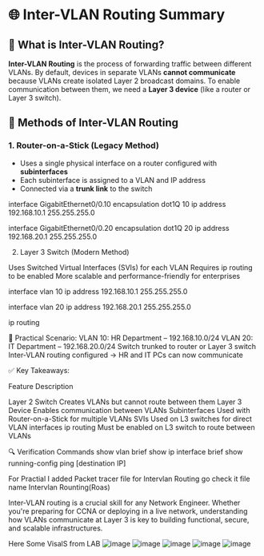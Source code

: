 # 🌐 Inter-VLAN Routing Summary

## 🧠 What is Inter-VLAN Routing?

**Inter-VLAN Routing** is the process of forwarding traffic between different VLANs. By default, devices in separate VLANs **cannot communicate** because VLANs create isolated Layer 2 broadcast domains. To enable communication between them, we need a **Layer 3 device** (like a router or Layer 3 switch).

## 🔧 Methods of Inter-VLAN Routing

### 1. **Router-on-a-Stick (Legacy Method)**
- Uses a single physical interface on a router configured with **subinterfaces**
- Each subinterface is assigned to a VLAN and IP address
- Connected via a **trunk link** to the switch

interface GigabitEthernet0/0.10
 encapsulation dot1Q 10
 ip address 192.168.10.1 255.255.255.0

interface GigabitEthernet0/0.20
 encapsulation dot1Q 20
 ip address 192.168.20.1 255.255.255.0

2. Layer 3 Switch (Modern Method)

Uses Switched Virtual Interfaces (SVIs) for each VLAN Requires ip routing to be enabled More scalable and performance-friendly for enterprises

interface vlan 10
 ip address 192.168.10.1 255.255.255.0

interface vlan 20
 ip address 192.168.20.1 255.255.255.0

ip routing

🧪 Practical Scenario:
VLAN 10: HR Department – 192.168.10.0/24
VLAN 20: IT Department – 192.168.20.0/24
Switch trunked to router or Layer 3 switch
Inter-VLAN routing configured → HR and IT PCs can now communicate

✅ Key Takeaways:

Feature	Description

Layer 2 Switch	Creates VLANs but cannot route between them
Layer 3 Device	Enables communication between VLANs
Subinterfaces	Used with Router-on-a-Stick for multiple VLANs
SVIs	Used on L3 switches for direct VLAN interfaces
ip routing	Must be enabled on L3 switch to route between VLANs

🔍 Verification Commands
show vlan brief
show ip interface brief
show running-config
ping [destination IP]

For Practial I added Packet tracer file for Intervlan Routing go check it file name Intervlan Rounting(Roas)

Inter-VLAN routing is a crucial skill for any Network Engineer. Whether you're preparing for CCNA or deploying in a live network, understanding how VLANs communicate at Layer 3 is key to building functional, secure, and scalable infrastructures.

Here Some VisalS from LAB
![image](https://github.com/user-attachments/assets/af31185d-3e0d-441b-8bf3-d89cd5d202c1)
![image](https://github.com/user-attachments/assets/bfc35c5e-848e-4a3e-b176-3ec00b192f39)
![image](https://github.com/user-attachments/assets/d894e0fb-f636-427f-95a6-cb3b09baaada)
![image](https://github.com/user-attachments/assets/f6b6b728-8b89-4f4a-945e-f8a774a35b19)
![image](https://github.com/user-attachments/assets/807af078-2f6a-40e1-9543-27aa30c5b65f)
